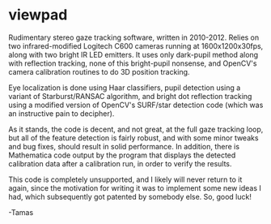 viewpad
=======

Rudimentary stereo gaze tracking software, written in 2010-2012.
Relies on two infrared-modified Logitech C600 cameras running at 1600x1200x30fps, along with two bright IR LED emitters.
It uses only dark-pupil method along with reflection tracking, none of this bright-pupil nonsense, and OpenCV's camera calibration routines to do 3D position tracking.

Eye localization is done using Haar classifiers, pupil detection using a variant of Starburst/RANSAC algorithm, and bright dot reflection tracking using a modified version of OpenCV's SURF/star detection code (which was an instructive pain to decipher).

As it stands, the code is decent, and not great, at the full gaze tracking loop, but all of the feature detection is fairly robust, and with some minor tweaks and bug fixes, should result in solid performance. In addition, there is Mathematica code output by the program that displays the detected calibration data after a calibration run, in order to verify the results.



This code is completely unsupported, and I likely will never return to it again, since the motivation for writing it was to implement some new ideas I had, which subsequently got patented by somebody else. So, good luck!

-Tamas
